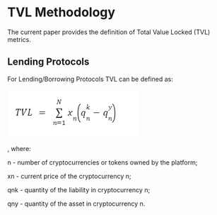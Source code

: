 # TVL Methodology

The current paper provides the definition of Total Value Locked (TVL) metrics.

## Lending Protocols

For Lending/Borrowing Protocols TVL can be defined as:

![](<../../../.gitbook/assets/image (4) (1).png>)

, where:

n - number of cryptocurrencies or tokens owned by the platform;

xn - current price of the cryptocurrency n;

qnk - quantity of the liability in cryptocurrency n;

qny - quantity of the asset in cryptocurrency n.
